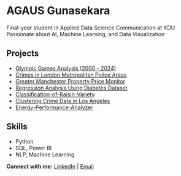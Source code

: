 # AGAUS Gunasekara

Final-year student in Applied Data Science Communication at KDU  
Passionate about AI, Machine Learning, and Data Visualization  

## Projects
- [Olympic Games Analysis (2000 - 2024)](https://github.com/AGAUSGunasekara/Olympic-Games-Analysis-2000-2024)
- [Crimes in London Metropolitan Police Areas](https://github.com/AGAUSGunasekara/Crimes-in-London-Metropolitan-Police-Areas-)
- [Greater Manchester Property Price Monitor](https://github.com/AGAUSGunasekara/Greater-Manchester-Property-Price-Monitor-)
- [Regression Analysis Using Diabetes Dataset](https://github.com/AGAUSGunasekara/Diabetes-Regression-Analysis)
- [Classification-of-Raisin-Variety](https://github.com/AGAUSGunasekara/Classification-of-Raisin-Variety-)
- [Clustering Crime Data in Los Angeles](https://github.com/AGAUSGunasekara/Crimes-in-Los-Angeles)
- [Energy-Performance-Analyzer](https://github.com/AGAUSGunasekara/Energy-Performance-Analyzer)

## Skills
- Python
- SQL, Power BI
- NLP, Machine Learning

 **Connect with me:** [LinkedIn](www.linkedin.com/in/uthpala-gunasekara-912955347) | [Email](agausgunasekara@gmail.com)
